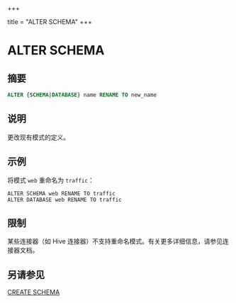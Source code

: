 +++

title = "ALTER SCHEMA"
+++

# ALTER SCHEMA

## 摘要

```sql
ALTER {SCHEMA|DATABASE} name RENAME TO new_name
```

## 说明

更改现有模式的定义。

## 示例

将模式 `web` 重命名为 `traffic`：

    ALTER SCHEMA web RENAME TO traffic
    ALTER DATABASE web RENAME TO traffic

## 限制

某些连接器（如 Hive 连接器）不支持重命名模式。有关更多详细信息，请参见连接器文档。

## 另请参见

[CREATE SCHEMA](./create-schema.md)